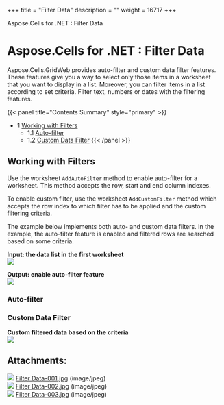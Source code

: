+++
title = "Filter Data" 
description = "" 
weight = 16717 
+++

Aspose.Cells for .NET : Filter Data  

# Aspose.Cells for .NET : Filter Data


Aspose.Cells.GridWeb provides auto-filter and custom data filter features. These features give you a way to select only those items in a worksheet that you want to display in a list. Moreover, you can filter items in a list according to set criteria. Filter text, numbers or dates with the filtering features.

{{< panel title="Contents Summary" style="primary" >}}
*   1 [Working with Filters](#FilterData-WorkingwithFilters)
    *   1.1 [Auto-filter](#FilterData-Auto-filter)
    *   1.2 [Custom Data Filter](#FilterData-CustomDataFilter)
{{< /panel >}}
 

## Working with Filters

Use the worksheet `AddAutoFilter` method to enable auto-filter for a worksheet. This method accepts the row, start and end column indexes.

To enable custom filter, use the worksheet `AddCustomFilter` method which accepts the row index to which filter has to be applied and the custom filtering criteria.

The example below implements both auto- and custom data filters. In the example, the auto-filter feature is enabled and filtered rows are searched based on some criteria.

**Input: the data list in the first worksheet**  
![](https://docs2.aspose.com/cells/net/attachments/5013799/5115380.jpg)

**Output: enable auto-filter feature**  
![](https://docs2.aspose.com/cells/net/attachments/5013799/5115379.jpg)

### Auto-filter

### Custom Data Filter

**Custom filtered data based on the criteria**  
![](https://docs2.aspose.com/cells/net/attachments/5013799/5115378.jpg)

## Attachments:

![](https://docs2.aspose.com/cells/net/images/icons/bullet_blue.gif) [Filter Data-001.jpg](https://docs2.aspose.com/cells/net/attachments/5013799/5115380.jpg) (image/jpeg)  
![](https://docs2.aspose.com/cells/net/images/icons/bullet_blue.gif) [Filter Data-002.jpg](https://docs2.aspose.com/cells/net/attachments/5013799/5115379.jpg) (image/jpeg)  
![](https://docs2.aspose.com/cells/net/images/icons/bullet_blue.gif) [Filter Data-003.jpg](https://docs2.aspose.com/cells/net/attachments/5013799/5115378.jpg) (image/jpeg)  

